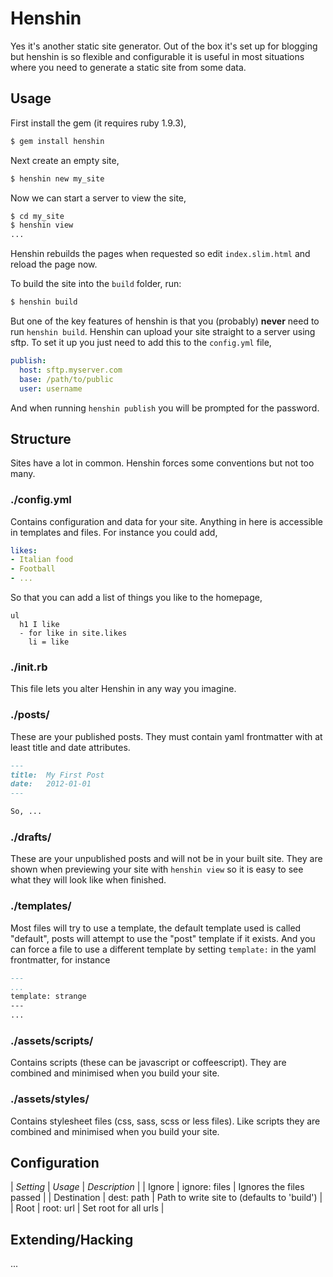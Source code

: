 # Henshin

Yes it's another static site generator. Out of the box it's set up for blogging
but henshin is so flexible and configurable it is useful in most situations
where you need to generate a static site from some data.


## Usage

First install the gem (it requires ruby 1.9.3),

``` bash
$ gem install henshin
```

Next create an empty site,

``` bash
$ henshin new my_site
```

Now we can start a server to view the site,

``` bash
$ cd my_site
$ henshin view
...
```

Henshin rebuilds the pages when requested so edit `index.slim.html` and reload
the page now.

To build the site into the `build` folder, run:

``` bash
$ henshin build
```

But one of the key features of henshin is that you (probably) __never__ need to
run `henshin build`. Henshin can upload your site straight to a server using
sftp. To set it up you just need to add this to the `config.yml` file,

``` yaml
publish:
  host: sftp.myserver.com
  base: /path/to/public
  user: username
```

And when running `henshin publish` you will be prompted for the password.


## Structure

Sites have a lot in common. Henshin forces some conventions but not too many.

### ./config.yml

Contains configuration and data for your site. Anything in here is accessible in
templates and files. For instance you could add,

``` yaml
likes:
- Italian food
- Football
- ...
```

So that you can add a list of things you like to the homepage,

``` slim
ul
  h1 I like
  - for like in site.likes
    li = like
```

### ./init.rb

This file lets you alter Henshin in any way you imagine.

### ./posts/

These are your published posts. They must contain yaml frontmatter with at least
title and date attributes.

``` md
---
title:  My First Post
date:   2012-01-01
---

So, ...
```

### ./drafts/

These are your unpublished posts and will not be in your built site. They are
shown when previewing your site with `henshin view` so it is easy to see what
they will look like when finished.

### ./templates/

Most files will try to use a template, the default template used is called
"default", posts will attempt to use the "post" template if it exists. And you
can force a file to use a different template by setting `template:` in the
yaml frontmatter, for instance

``` md
---
...
template: strange
---
...
```

### ./assets/scripts/

Contains scripts (these can be javascript or coffeescript). They are combined
and minimised when you build your site.

### ./assets/styles/

Contains stylesheet files (css, sass, scss or less files). Like scripts they are
combined and minimised when you build your site.


## Configuration

| *Setting*      | *Usage*       | *Description*                               |
| Ignore         | ignore: files | Ignores the files passed                    |
| Destination    | dest: path    | Path to write site to (defaults to 'build') |
| Root           | root: url     | Set root for all urls                       |


## Extending/Hacking

...
